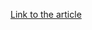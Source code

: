 [Link to the article](https://researchcenter.paloaltonetworks.com/2018/11/unit42-sofacy-continues-global-attacks-wheels-new-cannon-trojan/)
